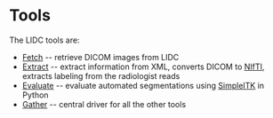 # Tools

The LIDC tools are:

* [Fetch](fetch.md) -- retrieve DICOM images from LIDC
* [Extract](extract.md) -- extract information from XML, converts DICOM to [NIfTI](http://nifti.nimh.nih.gov/), extracts labeling from the radiologist reads
* [Evaluate](evaluate.md) -- evaluate automated segmentations using [SimpleITK](http://www.simpleitk.org/) in Python
* [Gather](gather.md) -- central driver for all the other tools
